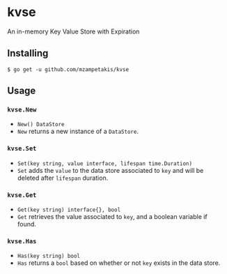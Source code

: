 # kvse
An in-memory Key Value Store with Expiration

## Installing
```
$ go get -u github.com/mzampetakis/kvse
```

## Usage
### `kvse.New`
- `New() DataStore`
- `New` returns a new instance of a `DataStore`.

### `kvse.Set`
- `Set(key string, value interface, lifespan time.Duration)`
- `Set` adds the `value` to the data store associated to `key` and will be deleted after `lifespan` duration.

### `kvse.Get`
- `Get(key string) interface{}, bool`
- `Get` retrieves the value associated to `key`, and a boolean variable if found.

### `kvse.Has`
- `Has(key string) bool`
- `Has` returns a `bool` based on whether or not `key` exists in the data store. 
